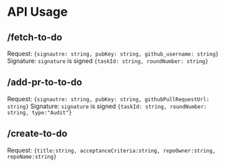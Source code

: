 # API Usage

## /fetch-to-do

Request: `{signautre: string, pubKey: string, github_username: string}`
Signature: `signature` is signed `{taskId: string, roundNumber: string}`

## /add-pr-to-to-do

Request: `{signautre: string, pubKey: string, githubPullRequestUrl: string}`
Signature: `signature` is signed `{taskId: string, roundNumber: string, type:"Audit"}`

## /create-to-do

Request: `{title:string, acceptanceCriteria:string, repoOwner:string, repoName:string}`

